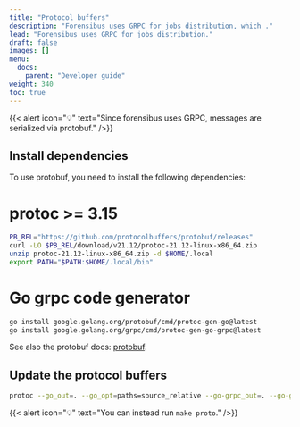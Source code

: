 ```yaml
---
title: "Protocol buffers"
description: "Forensibus uses GRPC for jobs distribution, which ."
lead: "Forensibus uses GRPC for jobs distribution."
draft: false
images: []
menu:
  docs:
    parent: "Developer guide"
weight: 340
toc: true
---
```



{{< alert icon="💡" text="Since forensibus uses GRPC, messages are serialized via protobuf." />}}

## Install dependencies

To use protobuf, you need to install the following dependencies:

# protoc >= 3.15

```bash
PB_REL="https://github.com/protocolbuffers/protobuf/releases"
curl -LO $PB_REL/download/v21.12/protoc-21.12-linux-x86_64.zip
unzip protoc-21.12-linux-x86_64.zip -d $HOME/.local
export PATH="$PATH:$HOME/.local/bin"
```

# Go grpc code generator

```bash
go install google.golang.org/protobuf/cmd/protoc-gen-go@latest
go install google.golang.org/grpc/cmd/protoc-gen-go-grpc@latest
```

See also the protobuf docs: [protobuf](https://grpc.io/docs/protoc-installation/).

## Update the protocol buffers

```bash
protoc --go_out=. --go_opt=paths=source_relative --go-grpc_out=. --go-grpc_opt=paths=source_relative proto/worker/worker.proto
```

{{< alert icon="💡" text="You can instead run `make proto`." />}}
